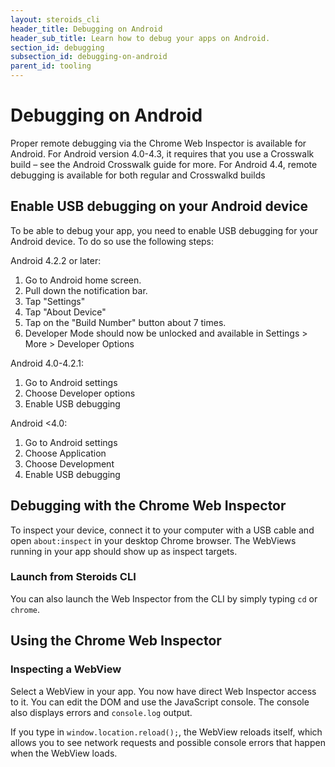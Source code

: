 ```yaml
---
layout: steroids_cli
header_title: Debugging on Android
header_sub_title: Learn how to debug your apps on Android.
section_id: debugging
subsection_id: debugging-on-android
parent_id: tooling
---
```


# Debugging on Android

Proper remote debugging via the Chrome Web Inspector is available for Android. For Android version 4.0-4.3, it requires that you use a Crosswalk build – see the Android Crosswalk guide for more. For Android 4.4, remote debugging is available for both regular and Crosswalkd builds


## Enable USB debugging on your Android device

To be able to debug your app, you need to enable USB debugging for your Android device. To do so use the following steps:

Android 4.2.2 or later:

1. Go to Android home screen.
2. Pull down the notification bar.
3. Tap "Settings"
4. Tap "About Device"
5. Tap on the "Build Number" button about 7 times.
6. Developer Mode should now be unlocked and available in Settings > More > Developer Options

Android 4.0-4.2.1:

1. Go to Android settings
2. Choose Developer options
3. Enable USB debugging

Android <4.0:

1. Go to Android settings
2. Choose Application
3. Choose Development
4. Enable USB debugging


## Debugging with the Chrome Web Inspector

To inspect your device, connect it to your computer with a USB cable and open `about:inspect` in your desktop Chrome browser. The WebViews running in your app should show up as inspect targets.

### Launch from Steroids CLI

You can also launch the Web Inspector from the CLI by simply typing `cd` or `chrome`.

## Using the Chrome Web Inspector

### Inspecting a WebView

Select a WebView in your app. You now have direct Web Inspector access to it. You can edit the DOM and use the JavaScript console. The console also displays errors and `console.log` output.

If you type in `window.location.reload();`, the WebView reloads itself, which allows you to see network requests and possible console errors that happen when the WebView loads.
